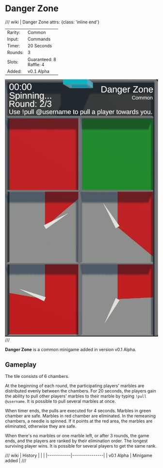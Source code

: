 # Danger Zone

/// wiki | Danger Zone
    attrs: {class: 'inline end'}

|         |                            |
|---------|----------------------------|
| Rarity: | Common                     |
| Input:  | Commands                   |
| Timer:  | 20 Seconds                 |
| Rounds: | 3                          |
| Slots:  | Guaranteed: 8<br>Raffle: 4 |
| Added:  | v0.1 Alpha                 |

![danger-zone](../../assets/images/minigames/danger-zone.png)
///

**Danger Zone** is a common minigame added in version v0.1 Alpha.

## Gameplay

The tile consists of 6 chambers.

At the beginning of each round, the participating players' marbles are distributed evenly between the chambers. For 20 seconds, the players gain the ability to pull other players' marbles to their marble by typing `!pull @username`. It is possible to pull several marbles at once.

When timer ends, the pulls are executed for 4 seconds. Marbles in green chamber are safe. Marbles in red chamber are eliminated. In the remeaning chambers, a needle is spinned. If it points at the red area, the marbles are eliminated, otherwise they are safe.

When there's no marbles or one marble left, or after 3 rounds, the game ends, and the players are ranked by their elimination order. The longest surviving player wins. It is possible for several players to get the same rank.

/// wiki | History
|            |                |
|------------|----------------|
| v0.1 Alpha | Minigame added |
///
